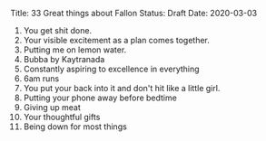 Title: 33 Great things about Fallon
Status: Draft
Date: 2020-03-03


1. You get shit done.
2. Your visible excitement as a plan comes together.
3. Putting me on lemon water.
4. Bubba by Kaytranada
5. Constantly aspiring to excellence in everything
6. 6am runs
7. You put your back into it and don't hit like a little girl.
8. Putting your phone away before bedtime
9. Giving up meat
10. Your thoughtful gifts
11. Being down for most things